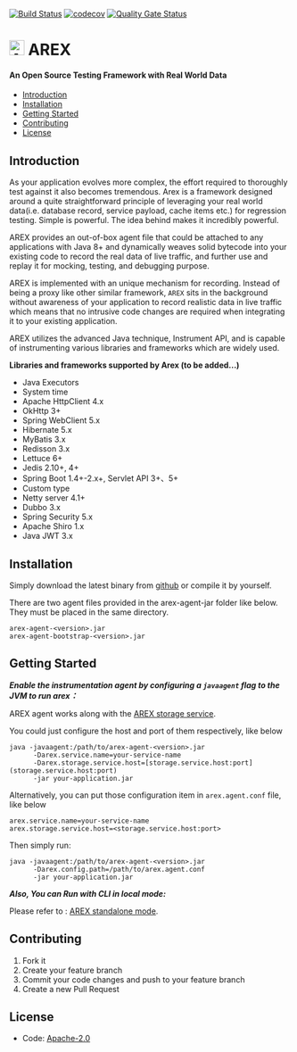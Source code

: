 [![Build Status](https://github.com/arextest/arex-agent-java/actions/workflows/build.yml/badge.svg?branch=main)](https://github.com/arextest/arex-agent-java/actions/workflows/build.yml)
[![codecov](https://codecov.io/gh/arextest/arex-agent-java/branch/main/graph/badge.svg)](https://app.codecov.io/gh/arextest/arex-agent-java)
[![Quality Gate Status](https://sonarcloud.io/api/project_badges/measure?project=arextest_arex-agent-java&metric=alert_status)](https://sonarcloud.io/summary/new_code?id=arextest_arex-agent-java)

# <img src="https://avatars.githubusercontent.com/u/103105168?s=200&v=4" alt="Arex Icon" width="27" height=""> AREX

#### An Open Source Testing Framework with Real World Data

- [Introduction](https://#introduction)
- [Installation](https://#installation)
- [Getting Started](https://#getting-started)
- [Contributing](https://#contributing)
- [License](https://#license)

## Introduction


As your application evolves more complex, the effort required to thoroughly test against it also becomes tremendous. Arex is a framework designed around a quite straightforward principle of leveraging your real world data(i.e. database record, service payload, cache items etc.) for regression testing. Simple is powerful. The idea behind makes it incredibly powerful.

AREX provides an out-of-box agent file that could be attached to any applications with Java 8+ and dynamically weaves solid  bytecode into your existing code to record the real data of live traffic, and further use and replay it for mocking, testing, and debugging purpose.

AREX is implemented with an unique mechanism for recording. Instead of being a proxy like other similar framework, `AREX` sits in the background without awareness of your application to record realistic data in live traffic which means that no intrusive code changes are required when integrating it to your existing application.

AREX utilizes the advanced Java technique, Instrument API, and is capable of instrumenting various libraries and frameworks which are widely used.

**Libraries and frameworks supported by Arex (to be added...)**


- Java Executors
- System time
- Apache HttpClient 4.x
- OkHttp 3+
- Spring WebClient 5.x
- Hibernate 5.x
- MyBatis 3.x
- Redisson 3.x
- Lettuce 6+
- Jedis 2.10+, 4+
- Spring Boot 1.4+-2.x+, Servlet API 3+、5+
- Custom type
- Netty server 4.1+
- Dubbo 3.x
- Spring Security 5.x
- Apache Shiro 1.x
- Java JWT 3.x

## Installation


Simply download the latest binary from [github](https://github.com/arextest/releases) or compile it by yourself.

There are two agent files provided in the arex-agent-jar folder like below. They must be placed in the same directory.

```other
arex-agent-<version>.jar
arex-agent-bootstrap-<version>.jar

```


## Getting Started


***Enable the instrumentation agent by configuring a `javaagent` flag to the JVM to run arex：***

AREX agent works along with the [AREX storage service](https://github.com/arextest/arex-storage).

You could just configure the host and port of them respectively, like below

```other
java -javaagent:/path/to/arex-agent-<version>.jar
      -Darex.service.name=your-service-name
      -Darex.storage.service.host=[storage.service.host:port](storage.service.host:port) 
      -jar your-application.jar
```


Alternatively, you can put those configuration item in `arex.agent.conf` file, like below

```other
arex.service.name=your-service-name  
arex.storage.service.host=<storage.service.host:port> 
```


Then simply run:

```other
java -javaagent:/path/to/arex-agent-<version>.jar
      -Darex.config.path=/path/to/arex.agent.conf
      -jar your-application.jar
```


***Also, You can Run with CLI in local mode:***

Please refer to : [AREX standalone mode](https://github.com/arextest/arex-standalone).



## Contributing

1. Fork it
2. Create your feature branch
3. Commit your code changes and push to your feature branch
4. Create a new Pull Request


## License
- Code: [Apache-2.0](https://github.com/arextest/arex-agent-java/blob/main/LICENSE)
